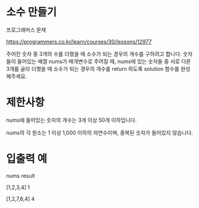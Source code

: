 # 소수 만들기
프로그래머스 문제

https://programmers.co.kr/learn/courses/30/lessons/12977

주어진 숫자 중 3개의 수를 더했을 때 소수가 되는 경우의 개수를 구하려고 합니다. 숫자들이 들어있는 배열 nums가 매개변수로 주어질 때, nums에 있는 숫자들 중 서로 다른 3개를 골라 더했을 때 소수가 되는 경우의 개수를 return 하도록 solution 함수를 완성해주세요.

# 제한사항
nums에 들어있는 숫자의 개수는 3개 이상 50개 이하입니다.

nums의 각 원소는 1 이상 1,000 이하의 자연수이며, 중복된 숫자가 들어있지 않습니다.

# 입출력 예
nums	result

[1,2,3,4]	1

[1,2,7,6,4]	4
